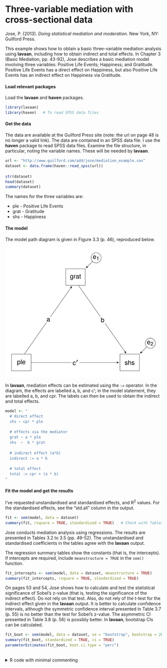 # Three-variable mediation with cross-sectional data


Jose, P. (2013). *Doing statistical mediation and moderation*. New York,
NY: Guilford Press.

This example shows how to obtain a basic three-variable mediation
analysis using **lavaan**, including how to obtain indirect and total
effects. In Chapter 3 (Basic Mediation, pp. 43-92), Jose describes a
basic mediation model involving three variables: Positive Life Events;
Happiness; and Gratitude. Positive Life Events has a direct effect on
Happiness, but also Positive Life Events has an indirect effect on
Happiness via Gratitude.

#### Load relevant packages

Load the **lavaan** and **haven** packages.

``` r
library(lavaan)
library(haven)   # To read SPSS data files
```

#### Get the data

The data are available at the Guilford Press site (note: the url on page
48 is no longer a valid link). The data are contained in an SPSS data
file. I use the **haven** package to read SPSS data files. Examine the
file structure, in particular, noting the variable names. These will be
needed by **lavaan**.

``` r
url <- "http://www.guilford.com/add/jose/mediation_example.sav"
dataset <- data.frame(haven::read_spss(url))

str(dataset)
head(dataset)
summary(dataset)
```

The names for the three variables are:

- ple - Positive Life Events
- grat - Gratitude
- shs - Happiness

#### The model

The model path diagram is given in Figure 3.3 (p. 46), reproduced below.

<img src="images/Jose_2013.svg" data-fig-align="center" />

In **lavaan**, mediation effects can be estimated using the `:=`
operator. In the diagram, the effects are labelled a, b, and c$'$; in
the model statement, they are labelled a, b, and cpr. The labels can
then be used to obtain the indirect and total effects.

``` r
model <- "
  # direct effect
  shs ~ cpr * ple

  # effects via the mediator
  grat ~ a * ple
  shs  ~  b * grat

  # indirect effect (a*b)
  indirect := a * b

  # total effect
  total := cpr + (a * b) 
"
```

#### Fit the model and get the results

I’ve requested unstandardised and standardised effects, and
R<sup>2</sup> values. For the standardised effects, see the “std.all”
column in the output.

``` r
fit <- sem(model, data = dataset)
summary(fit, rsquare = TRUE, standardized = TRUE)   # Check with Tables 3.2-3.5
```

Jose conducts mediation analysis using regressions. The results are
presented in Tables 3.2 to 3.5 (pp. 49-52). The unstandardised and
standardised coefficients in the tables agree with the **lavaan**
output.

The regression summary tables show the constants (that is, the
intercepts). If intercepts are required, include `meanstructure = TRUE`
in the `sem()` function.

``` r
fit_intercepts <- sem(model, data = dataset, meanstructure = TRUE)
summary(fit_intercepts, rsquare = TRUE, standardized = TRUE)
```

On pages 53 and 54, Jose shows how to calculate and test the statistical
significance of Sobel’s z-value (that is, testing the significance of
the indirect effect). Do not rely on that test. Also, do not rely of the
t-test for the indirect effect given in the **lavaan** output. It is
better to calculate confidence intervals, although the symmetric
confidence interval presented in Table 3.7 (p. 55) is no better than the
test for Sobel’s z-value. The asymmetric CI presented in Table 3.8
(p. 56) is possibly better. In **lavaan**, bootstrap CIs can be
calculated.

``` r
fit_boot <- sem(model, data = dataset, se = "bootstrap", bootstrap = 2000)
summary(fit_boot, standardized = TRUE, ci = TRUE)
parameterEstimates(fit_boot, boot.ci.type = "perc")
```

<br />

<details class="code-fold">
<summary>R code with minimal commenting</summary>

``` r
## Chapter 3 (Basic Mediation, pp. 43-92) in:
##   Jose, P. (2013). Doing statistical mediation and moderation.
##   New York, NY: Guilford Press.

## Load packages
library(lavaan)
library(haven)   # To read SPSS data files

## Get the data from Guilford Press web site
url <- "http://www.guilford.com/add/jose/mediation_example.sav"
dataset <- data.frame(haven::read_spss(url))

str(dataset)
head(dataset)
summary(dataset)

## The model from Figure 3.3
model <- "
  # direct effect
  shs ~ cpr * ple

  # effects via the mediator
  grat ~ a * ple
  shs  ~  b * grat

  # indirect effect (a*b)
  indirect := a * b

  # total effect
  total := cpr + (a * b)
"

## Fit the model and get the summary
fit <- sem(model, data = dataset)
summary(fit, rsquare = TRUE, standardized = TRUE)   # Check with Tables 3.2-3.5

## To get intercepts
fit_intercepts <- sem(model, data = dataset, meanstructure = TRUE)
summary(fit_intercepts, rsquare = TRUE, standardized = TRUE)

## To get bootstrap CIs
fit_boot <- sem(model, data = dataset, se = "bootstrap", bootstrap = 2000)
summary(fit_boot, standardized = TRUE, ci = TRUE)
parameterEstimates(fit_boot, boot.ci.type = "perc")
```

</details>
